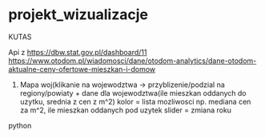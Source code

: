 # projekt_wizualizacje
KUTAS

Api z https://dbw.stat.gov.pl/dashboard/11
https://www.otodom.pl/wiadomosci/dane/otodom-analytics/dane-otodom-aktualne-ceny-ofertowe-mieszkan-i-domow

1. Mapa woj(klikanie na wojewodztwa -> przyblizenie/podzial na regiony/powiaty
                                       + dane dla wojewodztwa(ile mieszkan oddanych do uzytku, srednia z cen z m^2)
            kolor = lista mozliwosci np. mediana cen za m^2, ile mieszkan oddanych pod uzytek
            slider = zmiana roku

python 

